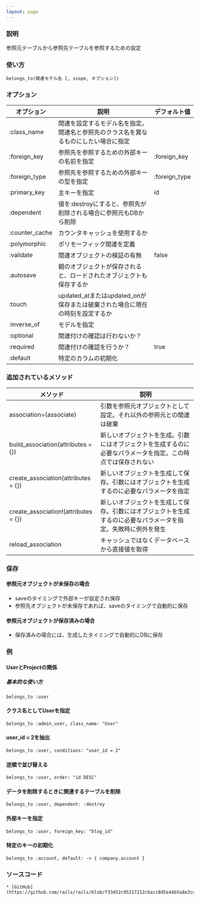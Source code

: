 ```yaml
---
layout: page
---
```

### 説明
参照元テーブルから参照先テーブルを参照するための設定

### 使い方
    belongs_to(関連モデル名 [, scope, オプション])

### オプション

オプション          | 説明                                                          | デフォルト値
---------------|-------------------------------------------------------------|--------------
:class_name    | 関連を設定するモデル名を指定。関連名と参照先のクラス名を異なるものにしたい場合に指定 |
:foreign_key   | 参照先を参照するための外部キーの名前を指定                              | :foreign_key
:foreign_type  | 参照先を参照するための外部キーの型を指定                                | :foreign_type
:primary_key   | 主キーを指定                                                     | id
:dependent     | 値を:destroyにすると、参照先が削除される場合に参照元もDBから削除            |
:counter_cache | カウンタキャッシュを使用するか                                             |
:polymorphic   | ポリモーフィック関連を定義                                             |
:validate      | 関連オブジェクトの検証の有無                                          | false
:autosave      | 親のオブジェクトが保存されると、ロードされたオブジェクトも保存するか                       |
:touch         | updated_atまたはupdated_onが保存または破棄された場合に現在の時刻を設定するか  |
:inverse_of    | モデルを指定                                                      |
:optional      | 関連付けの確認は行わないか？                                          |
:required      | 関連付けの確認を行うか？                                            | true
:default       | 特定のカラムの初期化                                               |

### 追加されているメソッド

| メソッド                                 | 説明                                                                        |
|--------------------------------------|---------------------------------------------------------------------------|
| association=(associate)              | 引数を参照元オブジェクトとして設定。それ以外の参照元との関連は破棄                           |
| build_association(attributes = {})   | 新しいオブジェクトを生成。引数にはオブジェクトを生成するのに必要なパラメータを指定。この時点では保存されない       |
| create_association(attributes = {})  | 新しいオブジェクトを生成して保存。引数にはオブジェクトを生成するのに必要なパラメータを指定                  |
| create_association!(attributes = {}) | 新しいオブジェクトを生成して保存。引数にはオブジェクトを生成するのに必要なパラメータを指定。失敗時に例外を発生 |
| reload_association                   | キャッシュではなくデータベースから直接値を取得                                                |

### 保存
#### 参照元オブジェクトが未保存の場合
* saveのタイミングで外部キーが設定され保存
* 参照先オブジェクトが未保存であれば、saveのタイミングで自動的に保存

#### 参照元オブジェクトが保存済みの場合
* 保存済みの場合には、生成したタイミングで自動的にDBに保存

### 例
#### UserとProjectの関係
##### 基本的な使い方
    belongs_to :user

#### クラス名としてUserを指定
    belongs_to :admin_user, class_name: "User"

#### user_id = 2を抽出
    belongs_to :user, conditions: "user_id = 2"

#### 逆順で並び替える
    belongs_to :user, order: "id DESC"

#### データを削除するときに関連するテーブルを削除
    belongs_to :user, dependent: :destroy

#### 外部キーを指定
    belongs_to :user, foreign_key: "blog_id"

#### 特定のキーの初期化
    belongs_to :account, default: -> { company.account }

### ソースコード
    * [GitHub](https://github.com/rails/rails/blob/f33d52c95217212cbacc8d5e44b5a8e3cdc6f5b3/activerecord/lib/active_record/associations.rb#L1657)